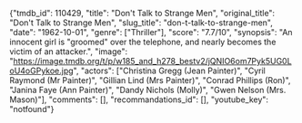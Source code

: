{"tmdb_id": 110429, "title": "Don't Talk to Strange Men", "original_title": "Don't Talk to Strange Men", "slug_title": "don-t-talk-to-strange-men", "date": "1962-10-01", "genre": ["Thriller"], "score": "7.7/10", "synopsis": "An innocent girl is \"groomed\" over the telephone, and nearly becomes the victim of an attacker.", "image": "https://image.tmdb.org/t/p/w185_and_h278_bestv2/jQNIO6om7Pyk5UG0LoU4oGPykoe.jpg", "actors": ["Christina Gregg (Jean Painter)", "Cyril Raymond (Mr Painter)", "Gillian Lind (Mrs Painter)", "Conrad Phillips (Ron)", "Janina Faye (Ann Painter)", "Dandy Nichols (Molly)", "Gwen Nelson (Mrs. Mason)"], "comments": [], "recommandations_id": [], "youtube_key": "notfound"}
